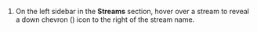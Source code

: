 1. On the left sidebar in the **Streams** section, hover over a stream to reveal
a down chevron (<i class="fa fa-chevron-down" aria-hidden="true"></i>) icon to
the right of the stream name.
